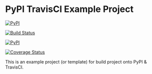 # PyPI TravisCI Example Project

[![PyPI](https://img.shields.io/pypi/pyversions/PyPI_TravisCI_Example.svg)](https://github.com/aweimeow/PyPI_TravisCI_Example)

[![Build Status](https://travis-ci.org/aweimeow/PyPI_TravisCI_Example.svg?branch=master)](https://travis-ci.org/aweimeow/PyPI_TravisCI_Example)

[![PyPI](https://img.shields.io/github/license/aweimeow/PyPI_TravisCI_Example.svg)](https://github.com/aweimeow/PyPI_TravisCI_Example/blob/master/LICENSE)

[![Coverage Status](https://coveralls.io/repos/github/aweimeow/PyPI_TravisCI_Example/badge.svg?branch=master)](https://coveralls.io/github/aweimeow/PyPI_TravisCI_Example?branch=master)

This is an example project (or template) for build project onto PyPI & TravisCI.